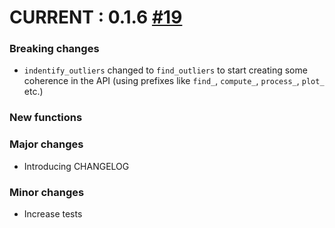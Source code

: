 # CURRENT : 0.1.6 [#19](https://github.com/neuropsychology/NeuroKit.py/pull/19)

### Breaking changes
- `indentify_outliers` changed to `find_outliers` to start creating some coherence in the API (using prefixes like `find_`, `compute_`, `process_`, `plot_` etc.)
### New functions
### Major changes
- Introducing CHANGELOG
### Minor changes
- Increase tests


